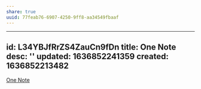 ```yaml
---
share: true
uuid: 77feab76-6907-4250-9ff8-aa34549fbaaf
---
```

---
id: L34YBJfRrZS4ZauCn9fDn
title: One Note
desc: ''
updated: 1636852241359
created: 1636852213482
---

[One Note](https://www.onenote.com/)